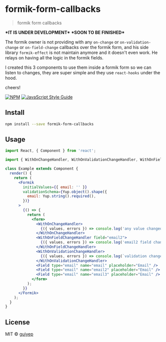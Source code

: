 # formik-form-callbacks

> formik form callbacks

**\***IT IS UNDER DEVELOPMENT**\***
**\***SOON TO BE FINISHED**\***

The formik owner is not providing with any `on-change` or `on-validation-change` or `on-field-change` callbacks over the formik form, and his side library `formik-effect` is not maintain anymore and it doesn't even work. He relays on having all the logic in the formik fields.

I created this 3 components to use them inside a formik form so we can listen to changes, they are super simple and they use `react-hooks` under the hood.

cheers!

[![NPM](https://img.shields.io/npm/v/formik-changes.svg)](https://www.npmjs.com/package/formik-changes) [![JavaScript Style Guide](https://img.shields.io/badge/code_style-standard-brightgreen.svg)](https://standardjs.com)

## Install

```bash
npm install --save formik-form-callbacks
```

## Usage

```jsx
import React, { Component } from 'react';

import { WithOnChangeHandler, WithOnValidationChangeHandler, WithOnFieldChangeHandler } from 'formik-form-callbacks';

class Example extends Component {
  render() {
    return (
      <Formik
        initialValues={{ email: '' }}
        validationSchema={Yup.object().shape({
          email: Yup.string().required(),
        })}
      >
        {() => {
          return (
            <form>
              <WithOnChangeHandler>
                {({ values, errors }) => console.log('any value changed', errors, values)}
              </WithOnChangeHandler>
              <WithOnFieldChangeHandler field="email2">
                {({ values, errors }) => console.log('email2 field changed', errors, values)}
              </WithOnFieldChangeHandler>
              <WithOnValidationChangeHandler>
                {({ values, errors }) => console.log(`validation changed`, errors, values)}
              </WithOnValidationChangeHandler>
              <Field type="email" name="email" placeholder="Email" />
              <Field type="email" name="email2" placeholder="Email" />
              <Field type="email" name="email3" placeholder="Email" />
            </form>
          );
        }}
      </Formik>
    );
  }
}
```

## License

MIT © [guiyep](https://github.com/guiyep)
